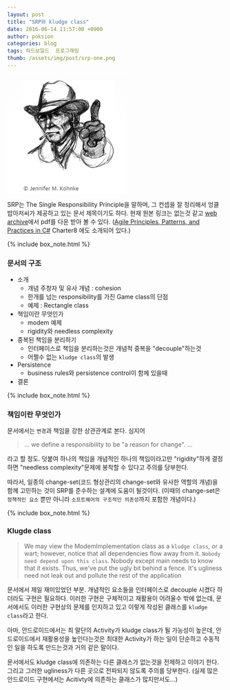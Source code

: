 ```yaml
---
layout: post
title: "SRP와 kludge class"
date: 2016-06-14 11:57:00 +0900
author: poksion
categories: blog
tags: 하드보일드  프로그래밍
thumb: /assets/img/post/srp-one.png
---
```


<div class="small-12 columns">
    <div class="row">
        <div class="small-4 columns">
            <img src="/assets/img/post/srp-one.png"/>
        </div>
        <div class="small-8 columns">
<p>
SRP는 The Single Responsibility Principle을 말하며, 그 컨셉을 잘 정리해서 엉클 밥아저씨가 제공하고 있는 문서 제목이기도 하다. 현재 원본 링크는 없는것 같고 <a href="https://web.archive.org/web/20150202200348/http://www.objectmentor.com/resources/articles/srp.pdf">web archive</a>에서 pdf를 다운 받아 볼 수 있다. (<a href="https://www.amazon.com/Agile-Principles-Patterns-Practices-C/dp/0131857258/ref=tmm_hrd_swatch_0?_encoding=UTF8&qid=&sr=">Agile Principles, Patterns, and Practices in C#</a> Charter8 에도 소개되어 있다.)
</p>
        </div>
    </div>
</div>
{% include box_note.html %}

### 문서의 구조

 * 소개
     * 개념 주창자 및 유사 개념 : cohesion
     * 한개를 넘는 responsibility를 가진 Game class의 단점
     * 예제 : Rectangle class
 * 책임이란 무엇인가
     * modem 예제
     * rigidity와 needless complexity
 * 중복된 책임을 분리하기
     * 인터페이스로 책임을 분리하는것은 개념적 중복을 "decouple"하는것
     * 어쩔수 없는 ``kludge class``의 발생
 * Persistence
     * business rules와 persistence control이 함께 있을때
 * 결론

{% include box_note.html %}

### 책임이란 무엇인가

문서에서는 ``변경``과 책임을 강한 상관관계로 본다. 심지어

> ... we define a responsibility to be "a reason for change". ...

라고 할 정도. 덧붙여 하나의 책임을 개념적인 하나의 책임이라고만 "rigidity"하게 결정하면 "needless complexity"문제에 봉착할 수 있다고 주의를 당부한다.

따라서, 일종의 change-set(코드 형상관리의 change-set와 유사한 역할의 개념)을 함께 고민하는 것이 SRP를 준수하는 설계에 도움이 될것이다. (이때의 change-set은 ``정책적인 요소`` 뿐만 아니라 ``소프트웨어의 구조적인 의존성``까지 포함한 개념이다.)

{% include box_note.html %}

### Klugde class

> We may view the ModemImplementation class as a ``kludge class``, or a wart; however, notice that all dependencies flow away from it. ``Nobody need depend upon this class``. Nobody except main needs to know that it exists. Thus, we've put the ugly bit behind a fence. It's ugliness need not leak out and pollute the rest of the application

문서에서 제일 재미있었던 부분. 개념적인 요소들을 인터페이스로 decouple 시켰다 하더라도 구현은 필요하다. 이러한 구현은 구체적이고 재활용이 어려울수 밖에 없는데, 문서에서도 이러한 구현상의 문제를 인지하고 있고 이렇게 작성된 클래스를 ``kludge class``라고 한다.

아마, 안드로이드에서는 최 말단의 Activity가 kludge class가 될 가능성이 높은데, 안드로이드에서 재활용성을 높인다는것은 최대한 Activity가 하는 일이 단순하고 수동적인 일을 하도록 만드는것과 거의 같은 말이다.

문서에서도 kludge class에 의존하는 다른 클래스가 없는것을 전제하고 이야기 한다. 그리고 그러한 ugliness가 다른 곳으로 전파되지 않도록 주의를 당부한다. (실제 많은 안드로이드 구현에서는 Acitivty에 의존하는 클래스가 많지만서도...)

